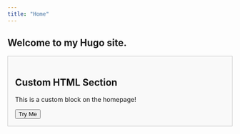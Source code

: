 ```yaml
---
title: "Home"
---
```


## Welcome to my Hugo site.



<div style="background: #f9f9f9; padding: 1rem; border: 1px solid #ccc;">
  <h2>Custom HTML Section</h2>
  <p>This is a custom block on the homepage!</p>
  <button onclick="alert('Clicked!')">Try Me</button>
</div>
